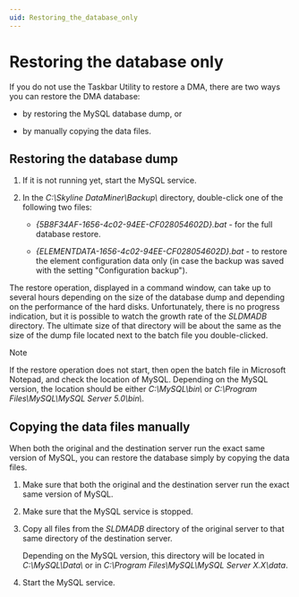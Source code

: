 ```yaml
---
uid: Restoring_the_database_only
---
```


# Restoring the database only

If you do not use the Taskbar Utility to restore a DMA, there are two ways you can restore the DMA database:

- by restoring the MySQL database dump, or

- by manually copying the data files.

## Restoring the database dump

1. If it is not running yet, start the MySQL service.

2. In the *C:\\Skyline DataMiner\\Backup\\* directory, double-click one of the following two files:

    - *{5B8F34AF-1656-4c02-94EE-CF028054602D}.bat* - for the full database restore.

    - *{ELEMENTDATA-1656-4c02-94EE-CF028054602D}.bat* - to restore the element configuration data only (in case the backup was saved with the setting "Configuration backup").

The restore operation, displayed in a command window, can take up to several hours depending on the size of the database dump and depending on the performance of the hard disks. Unfortunately, there is no progress indication, but it is possible to watch the growth rate of the *SLDMADB* directory. The ultimate size of that directory will be about the same as the size of the dump file located next to the batch file you double-clicked.

> [!NOTE]
> If the restore operation does not start, then open the batch file in Microsoft Notepad, and check the location of MySQL. Depending on the MySQL version, the location should be either *C:\\MySQL\\bin\\* or *C:\\Program Files\\MySQL\\MySQL Server 5.0\\bin\\*.

## Copying the data files manually

When both the original and the destination server run the exact same version of MySQL, you can restore the database simply by copying the data files.

1. Make sure that both the original and the destination server run the exact same version of MySQL.

2. Make sure that the MySQL service is stopped.

3. Copy all files from the *SLDMADB* directory of the original server to that same directory of the destination server.

    Depending on the MySQL version, this directory will be located in *C:\\MySQL\\Data\\* or in *C:\\Program Files\\MySQL\\MySQL Server X.X\\data*.

4. Start the MySQL service.
